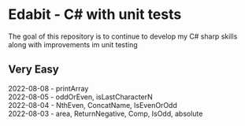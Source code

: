 # Edabit - C# with unit tests
The goal of this repository is to continue to develop my C# sharp skills along with improvements im unit testing

## Very Easy
2022-08-08 - printArray\
2022-08-05 - oddOrEven, isLastCharacterN\
2022-08-04 - NthEven, ConcatName, IsEvenOrOdd\
2022-08-03 - area, ReturnNegative, Comp, IsOdd, absolute
